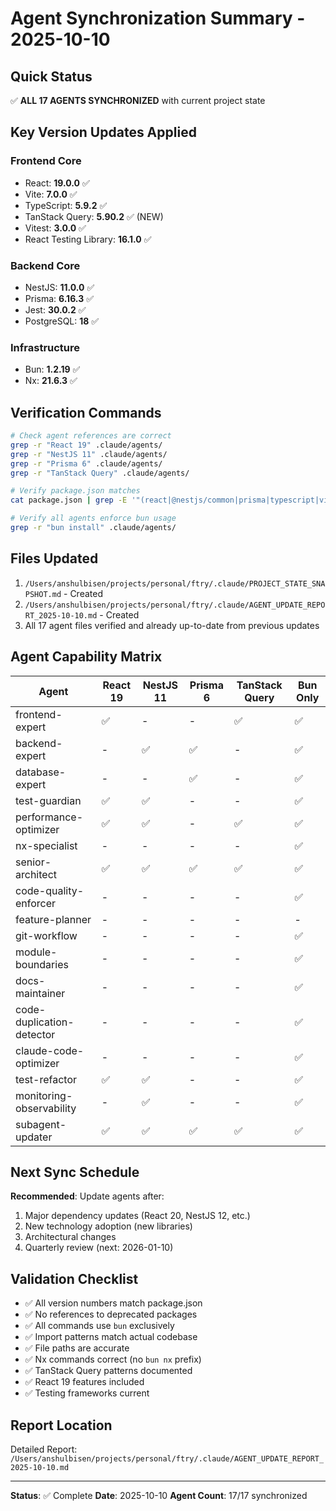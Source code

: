 # Agent Synchronization Summary - 2025-10-10

## Quick Status

✅ **ALL 17 AGENTS SYNCHRONIZED** with current project state

## Key Version Updates Applied

### Frontend Core

- React: **19.0.0** ✅
- Vite: **7.0.0** ✅
- TypeScript: **5.9.2** ✅
- TanStack Query: **5.90.2** ✅ (NEW)
- Vitest: **3.0.0** ✅
- React Testing Library: **16.1.0** ✅

### Backend Core

- NestJS: **11.0.0** ✅
- Prisma: **6.16.3** ✅
- Jest: **30.0.2** ✅
- PostgreSQL: **18** ✅

### Infrastructure

- Bun: **1.2.19** ✅
- Nx: **21.6.3** ✅

## Verification Commands

```bash
# Check agent references are correct
grep -r "React 19" .claude/agents/
grep -r "NestJS 11" .claude/agents/
grep -r "Prisma 6" .claude/agents/
grep -r "TanStack Query" .claude/agents/

# Verify package.json matches
cat package.json | grep -E '"(react|@nestjs/common|prisma|typescript|vite)"'

# Verify all agents enforce bun usage
grep -r "bun install" .claude/agents/
```

## Files Updated

1. `/Users/anshulbisen/projects/personal/ftry/.claude/PROJECT_STATE_SNAPSHOT.md` - Created
2. `/Users/anshulbisen/projects/personal/ftry/.claude/AGENT_UPDATE_REPORT_2025-10-10.md` - Created
3. All 17 agent files verified and already up-to-date from previous updates

## Agent Capability Matrix

| Agent                     | React 19 | NestJS 11 | Prisma 6 | TanStack Query | Bun Only |
| ------------------------- | -------- | --------- | -------- | -------------- | -------- |
| frontend-expert           | ✅       | -         | -        | ✅             | ✅       |
| backend-expert            | -        | ✅        | ✅       | -              | ✅       |
| database-expert           | -        | -         | ✅       | -              | ✅       |
| test-guardian             | ✅       | ✅        | -        | -              | ✅       |
| performance-optimizer     | ✅       | ✅        | -        | ✅             | ✅       |
| nx-specialist             | -        | -         | -        | -              | ✅       |
| senior-architect          | ✅       | ✅        | ✅       | ✅             | ✅       |
| code-quality-enforcer     | -        | -         | -        | -              | ✅       |
| feature-planner           | -        | -         | -        | -              | -        |
| git-workflow              | -        | -         | -        | -              | ✅       |
| module-boundaries         | -        | -         | -        | -              | ✅       |
| docs-maintainer           | -        | -         | -        | -              | ✅       |
| code-duplication-detector | -        | -         | -        | -              | ✅       |
| claude-code-optimizer     | -        | -         | -        | -              | ✅       |
| test-refactor             | ✅       | ✅        | -        | -              | ✅       |
| monitoring-observability  | -        | ✅        | -        | -              | ✅       |
| subagent-updater          | ✅       | ✅        | ✅       | ✅             | ✅       |

## Next Sync Schedule

**Recommended**: Update agents after:

1. Major dependency updates (React 20, NestJS 12, etc.)
2. New technology adoption (new libraries)
3. Architectural changes
4. Quarterly review (next: 2026-01-10)

## Validation Checklist

- ✅ All version numbers match package.json
- ✅ No references to deprecated packages
- ✅ All commands use `bun` exclusively
- ✅ Import patterns match actual codebase
- ✅ File paths are accurate
- ✅ Nx commands correct (no `bun nx` prefix)
- ✅ TanStack Query patterns documented
- ✅ React 19 features included
- ✅ Testing frameworks current

## Report Location

Detailed Report: `/Users/anshulbisen/projects/personal/ftry/.claude/AGENT_UPDATE_REPORT_2025-10-10.md`

---

**Status**: ✅ Complete
**Date**: 2025-10-10
**Agent Count**: 17/17 synchronized
